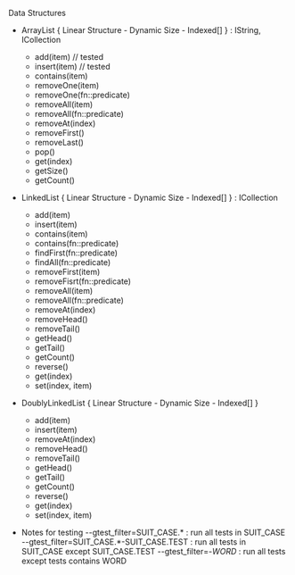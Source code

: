 Data Structures

* ArrayList { Linear Structure - Dynamic Size - Indexed[] } : IString, ICollection
    - add(item)                         // tested
    - insert(item)                      // tested
    - contains(item)
    - removeOne(item)
    - removeOne(fn::predicate)
    - removeAll(item)
    - removeAll(fn::predicate)
    - removeAt(index)
    - removeFirst()
    - removeLast()
    - pop()
    - get(index)
    - getSize()
    - getCount()

* LinkedList { Linear Structure - Dynamic Size - Indexed[] } : ICollection
    - add(item)
    - insert(item)
    - contains(item)
    - contains(fn::predicate)
    - findFirst(fn::predicate)
    - findAll(fn::predicate)
    - removeFirst(item)
    - removeFisrt(fn::predicate)
    - removeAll(item)
    - removeAll(fn::predicate)
    - removeAt(index)
    - removeHead()
    - removeTail()
    - getHead()
    - getTail()
    - getCount()
    - reverse()
    - get(index)
    - set(index, item)

* DoublyLinkedList { Linear Structure - Dynamic Size - Indexed[] }
    - add(item)
    - insert(item)
    - removeAt(index)
    - removeHead()
    - removeTail()
    - getHead()
    - getTail()
    - getCount()
    - reverse()
    - get(index)
    - set(index, item)



* Notes for testing 
--gtest_filter=SUIT_CASE.*                  : run all tests in SUIT_CASE
--gtest_filter=SUIT_CASE.*-SUIT_CASE.TEST   : run all tests in SUIT_CASE except SUIT_CASE.TEST
--gtest_filter=-*WORD*                      : run all tests except tests contains WORD

